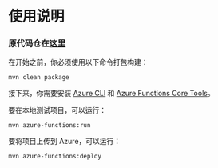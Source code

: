 # 使用说明

### 原代码仓在[这里](https://github.com/idrsolutions/office-to-pdf-conversion)

在开始之前，你必须使用以下命令打包构建：
```
mvn clean package
```

接下来，你需要安装 [Azure CLI](https://docs.microsoft.com/en-us/cli/azure/install-azure-cli) 和 [Azure Functions Core Tools](https://docs.microsoft.com/en-us/azure/azure-functions/functions-run-local?tabs=v4%2Clinux%2Ccsharp%2Cportal%2Cbash)。

要在本地测试项目，可以运行：
```
mvn azure-functions:run
```

要将项目上传到 Azure，可以运行：
```
mvn azure-functions:deploy
```
